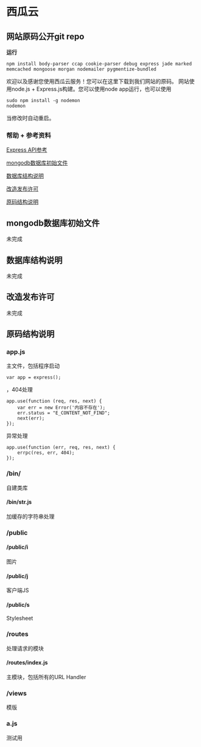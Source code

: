 西瓜云
===

## 网站原码公开git repo

**运行**

    npm install body-parser ccap cookie-parser debug express jade marked memcached mongoose morgan nodemailer pygmentize-bundled

欢迎以及感谢您使用西瓜云服务！您可以在这里下载到我们网站的原码。
网站使用node.js + Express.js构建。您可以使用node app运行，也可以使用

    sudo npm install -g nodemon
    nodemon

当修改时自动重启。

### 帮助 + 参考资料
[Express API参考](http://expressjs.jser.us/3x_zh-cn/api.html)

[mongodb数据库初始文件](#mongodb%E6%95%B0%E6%8D%AE%E5%BA%93%E5%88%9D%E5%A7%8B%E6%96%87%E4%BB%B6)

[数据库结构说明](#%E6%95%B0%E6%8D%AE%E5%BA%93%E7%BB%93%E6%9E%84%E8%AF%B4%E6%98%8E)

[改造发布许可](#%E6%94%B9%E9%80%A0%E5%8F%91%E5%B8%83%E8%AE%B8%E5%8F%AF)

[原码结构说明](#%E5%8E%9F%E7%A0%81%E7%BB%93%E6%9E%84%E8%AF%B4%E6%98%8E)


## mongodb数据库初始文件
未完成
## 数据库结构说明
未完成
## 改造发布许可
未完成
## 原码结构说明
### app.js

主文件，包括程序启动

    var app = express();

，404处理

    app.use(function (req, res, next) {
        var err = new Error('内容不存在');
        err.status = "E_CONTENT_NOT_FIND";
        next(err);
    });

异常处理

    app.use(function (err, req, res, next) {
        errpc(res, err, 404);
    });
### /bin/

自建类库

#### /bin/str.js

加缓存的字符串处理

### /public
#### /public/i
图片
#### /public/j
客户端JS
#### /public/s
Stylesheet
### /routes

处理请求的模块

#### /routes/index.js

主模块，包括所有的URL Handler

### /views

模版

### a.js

测试用
